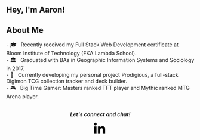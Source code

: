 ## Hey, I'm Aaron! 

<h2>About Me</h2>
- 🎓 &nbsp; Recently received my Full Stack Web Development certificate at Bloom Institute of Technology (FKA Lambda School). </br>
- 🏛 &nbsp; Graduated with BAs in Geographic Information Systems and Sociology in 2017. </br>
- 🌱 &nbsp; Currently developing my personal project Prodigious, a full-stack Digimon TCG collection tracker and deck builder. </br>
- 🎮 &nbsp; Big Time Gamer: Masters ranked TFT player and Mythic ranked MTG Arena player. </br> </br>

<p align="center">
  <i><b>Let's connect and chat!</b></i>

  <p align="center">
    <a href="https://www.linkedin.com/in/aarondanereyes/" alt="Linkedin"><img src="https://github.com/jatin-pahuja/jatin-pahuja/blob/master/linkedin.png" height="30" width="30"></a>&nbsp;
  </p>
    
</p>
